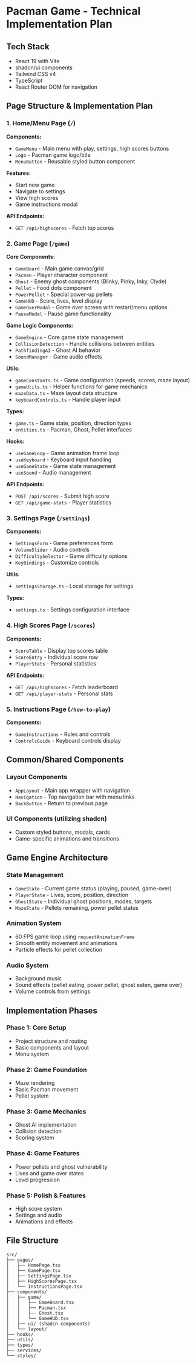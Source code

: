 # Pacman Game - Technical Implementation Plan

## Tech Stack
- React 19 with Vite
- shadcn/ui components
- Tailwind CSS v4
- TypeScript
- React Router DOM for navigation

## Page Structure & Implementation Plan

### 1. Home/Menu Page (`/`)
**Components:**
- `GameMenu` - Main menu with play, settings, high scores buttons
- `Logo` - Pacman game logo/title
- `MenuButton` - Reusable styled button component

**Features:**
- Start new game
- Navigate to settings
- View high scores
- Game instructions modal

**API Endpoints:**
- `GET /api/highscores` - Fetch top scores

### 2. Game Page (`/game`)
**Core Components:**
- `GameBoard` - Main game canvas/grid
- `Pacman` - Player character component
- `Ghost` - Enemy ghost components (Blinky, Pinky, Inky, Clyde)
- `Pellet` - Food dots component
- `PowerPellet` - Special power-up pellets
- `GameHUD` - Score, lives, level display
- `GameOverModal` - Game over screen with restart/menu options
- `PauseModal` - Pause game functionality

**Game Logic Components:**
- `GameEngine` - Core game state management
- `CollisionDetection` - Handle collisions between entities
- `PathfindingAI` - Ghost AI behavior
- `SoundManager` - Game audio effects

**Utils:**
- `gameConstants.ts` - Game configuration (speeds, scores, maze layout)
- `gameUtils.ts` - Helper functions for game mechanics
- `mazeData.ts` - Maze layout data structure
- `keyboardControls.ts` - Handle player input

**Types:**
- `game.ts` - Game state, position, direction types
- `entities.ts` - Pacman, Ghost, Pellet interfaces

**Hooks:**
- `useGameLoop` - Game animation frame loop
- `useKeyboard` - Keyboard input handling
- `useGameState` - Game state management
- `useSound` - Audio management

**API Endpoints:**
- `POST /api/scores` - Submit high score
- `GET /api/game-stats` - Player statistics

### 3. Settings Page (`/settings`)
**Components:**
- `SettingsForm` - Game preferences form
- `VolumeSlider` - Audio controls
- `DifficultySelector` - Game difficulty options
- `KeyBindings` - Customize controls

**Utils:**
- `settingsStorage.ts` - Local storage for settings

**Types:**
- `settings.ts` - Settings configuration interface

### 4. High Scores Page (`/scores`)
**Components:**
- `ScoreTable` - Display top scores table
- `ScoreEntry` - Individual score row
- `PlayerStats` - Personal statistics

**API Endpoints:**
- `GET /api/highscores` - Fetch leaderboard
- `GET /api/player-stats` - Personal stats

### 5. Instructions Page (`/how-to-play`)
**Components:**
- `GameInstructions` - Rules and controls
- `ControlsGuide` - Keyboard controls display

## Common/Shared Components

### Layout Components
- `AppLayout` - Main app wrapper with navigation
- `Navigation` - Top navigation bar with menu links
- `BackButton` - Return to previous page

### UI Components (utilizing shadcn)
- Custom styled buttons, modals, cards
- Game-specific animations and transitions

## Game Engine Architecture

### State Management
- `GameState` - Current game status (playing, paused, game-over)
- `PlayerState` - Lives, score, position, direction
- `GhostState` - Individual ghost positions, modes, targets
- `MazeState` - Pellets remaining, power pellet status

### Animation System
- 60 FPS game loop using `requestAnimationFrame`
- Smooth entity movement and animations
- Particle effects for pellet collection

### Audio System
- Background music
- Sound effects (pellet eating, power pellet, ghost eaten, game over)
- Volume controls from settings

## Implementation Phases

### Phase 1: Core Setup
- Project structure and routing
- Basic components and layout
- Menu system

### Phase 2: Game Foundation
- Maze rendering
- Basic Pacman movement
- Pellet system

### Phase 3: Game Mechanics  
- Ghost AI implementation
- Collision detection
- Scoring system

### Phase 4: Game Features
- Power pellets and ghost vulnerability
- Lives and game over states
- Level progression

### Phase 5: Polish & Features
- High score system
- Settings and audio
- Animations and effects

## File Structure
```
src/
├── pages/
│   ├── HomePage.tsx
│   ├── GamePage.tsx
│   ├── SettingsPage.tsx
│   ├── HighScoresPage.tsx
│   └── InstructionsPage.tsx
├── components/
│   ├── game/
│   │   ├── GameBoard.tsx
│   │   ├── Pacman.tsx
│   │   ├── Ghost.tsx
│   │   └── GameHUD.tsx
│   ├── ui/ (shadcn components)
│   └── layout/
├── hooks/
├── utils/
├── types/
├── services/
└── styles/
```